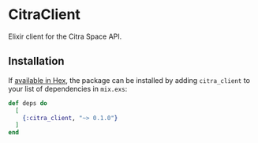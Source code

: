 # CitraClient

Elixir client for the Citra Space API.

## Installation

If [available in Hex](https://hex.pm/docs/publish), the package can be installed
by adding `citra_client` to your list of dependencies in `mix.exs`:

```elixir
def deps do
  [
    {:citra_client, "~> 0.1.0"}
  ]
end
```


